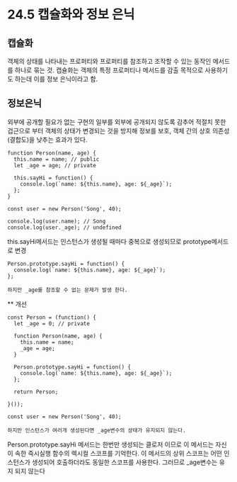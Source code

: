 # 24.5 캡슐화와 정보 은닉

## 캡슐화

객체의 상태를 나타내는 프로퍼티와 프로퍼티를 참조하고 조작할 수 있는 동작인 메서드를 하나로 묶는 것.
캡슐화는 객체의 특정 프로퍼티나 메서드를 감출 목적으로 사용하기도 하는데 이를 정보 은닉이라고 함.

## 정보은닉

외부에 공개할 필요가 없는 구현의 일부를 외부에 공개되지 않도록 감추어 적절치 못한 겁근으로 부터 객체의 상태가 변경되는 것을 방지해
정보를 보호, 객체 간의 상호 의존성(결합도)을 낮추는 효과가 있다.

```
function Person(name, age) {
  this.name = name; // public
  let _age = age; // private

  this.sayHi = function() {
    console.log(`name: ${this.name}, age: ${_age}`);
  };
}

const user = new Person('Song', 40);

console.log(user.name); // Song
console.log(user._age); // undefined
```

this.sayHi메서드는 인스턴스가 생성될 때마다 중복으로 생성되므로 prototype메서드로 변경

```
Person.prototype.sayHi = function() {
  console.log(`name: ${this.name}, age: ${_age}`);
};

하지만 _age를 참조할 수 없는 문제가 발생 한다.
```

\*\* 개선

```
const Person = (function() {
  let _age = 0; // private

  function Person(name, age) {
    this.name = name;
    _age = age;
  }

  Person.prototype.sayHi = function() {
    console.log(`name: ${this.name}, age: ${_age}`);
  };

  return Person;

}());

const user = new Person('Song', 40);

하지만 인스턴스가 여러개 생성된다면 _age변수의 상태가 유지되지 않는다.
```

Person.prototype.sayHi 메서드는 한번만 생성되는 클로저 이므로 이 메서드는 자신이 속한 즉시실행 함수의 렉시컬 스코프를 기억한다.
이 메서드의 상위 스코프는 어떤 인스턴스가 생성되어 호출하더라도 동일한 스코프를 사용한다.
그러므로 \_age변수는 유지 되지 않는다
